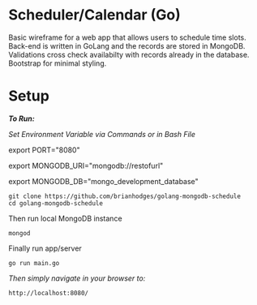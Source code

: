 # Scheduler/Calendar (Go)
Basic wireframe for a web app that allows users to schedule time slots. Back-end is written in GoLang and the records are stored in MongoDB. Validations cross check availabilty with records already in the database. Bootstrap for minimal styling.


# Setup
***To Run:***

*Set Environment Variable via Commands or in Bash File*

export PORT="8080"

export MONGODB_URI="mongodb://restofurl"

export MONGODB_DB="mongo_development_database"

  ```
  git clone https://github.com/brianhodges/golang-mongodb-schedule
  cd golang-mongodb-schedule
  ```
  Then run local MongoDB instance
  ```
  mongod
  ```
  
  Finally run app/server
  ```
  go run main.go
  ```
*Then simply navigate in your browser to:* 
 
    http://localhost:8080/

